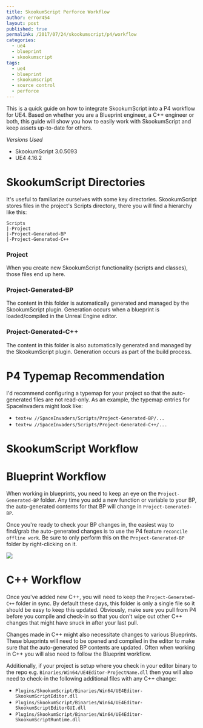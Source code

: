 ```yaml
---
title: SkookumScript Perforce Workflow
author: error454
layout: post
published: true
permalink: /2017/07/24/skookumscript/p4/workflow
categories:
  - ue4
  - blueprint
  - skookumscript
tags:
  - ue4
  - blueprint
  - skookumscript
  - source control
  - perforce
---
```

This is a quick guide on how to integrate SkookumScript into a P4 workflow for UE4. Based on whether you are a Blueprint engineer, a C++ engineer or both, this guide will show you how to easily work with SkookumScript and keep assets up-to-date for others.

*Versions Used*

* SkookumScript 3.0.5093
* UE4 4.16.2

<!--more-->

# SkookumScript Directories

It's useful to familiarize ourselves with some key directories. SkookumScript stores files in the project's Scripts directory, there you will find a hierarchy like this:

```
Scripts
|-Project
|-Project-Generated-BP
|-Project-Generated-C++
```

### Project

When you create new SkookumScript functionality (scripts and classes), those files end up here.

### Project-Generated-BP

The content in this folder is automatically generated and managed by the SkookumScript plugin. Generation occurs when a blueprint is loaded/compiled in the Unreal Engine editor.

### Project-Generated-C++

The content in this folder is also automatically generated and managed by the SkookumScript plugin. Generation occurs as part of the build process.

# P4 Typemap Recommendation

I'd recommend configuring a typemap for your project so that the auto-generated files are not read-only. As an example, the typemap entries for SpaceInvaders might look like:

* ```text+w //SpaceInvaders/Scripts/Project-Generated-BP/...```
* ```text+w //SpaceInvaders/Scripts/Project-Generated-C++/...```


# SkookumScript Workflow


# Blueprint Workflow

When working in blueprints, you need to keep an eye on the `Project-Generated-BP` folder. Any time you add a new function or variable to your BP, the auto-generated contents for that BP will change in `Project-Generated-BP`. 

Once you're ready to check your BP changes in, the easiest way to find/grab the auto-generated changes is to use the P4 feature `reconcile offline work`. Be sure to only perform this on the `Project-Generated-BP` folder by right-clicking on it.

<img src='{{ site.url }}/assets/uploads/2017/07/reconcile.jpg'>


# C++ Workflow

Once you've added new C++, you will need to keep the `Project-Generated-C++` folder in sync. By default these days, this folder is only a single file so it should be easy to keep this updated. Obviously, make sure you pull from P4 before you compile and check-in so that you don't wipe out other C++ changes that might have snuck in after your last pull.

Changes made in C++ might also necessitate changes to various Blueprints. These blueprints will need to be opened and compiled in the editor to make sure that the auto-generated BP contents are updated. Often when working in C++ you will also need to follow the Blueprint workflow.

Additionally, if your project is setup where you check in your editor binary to the repo e.g. `Binaries/Win64/UE4Editor-ProjectName.dll` then you will also need to check-in the following additional files with any C++ change:

* `Plugins/SkookumScript/Binaries/Win64/UE4Editor-SkookumScriptEditor.dll`
* `Plugins/SkookumScript/Binaries/Win64/UE4Editor-SkookumScriptEditorGUI.dll`
* `Plugins/SkookumScript/Binaries/Win64/UE4Editor-SkookumScriptRuntime.dll`
